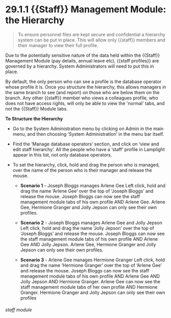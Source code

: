 # 29.1.1    {{Staff}} Management Module: the Hierarchy

> To ensure personnel files are kept secure and confidential a hierarchy system can be put in place. This will allow only {{staff}} members and their manager to view their full profile. 


Due to the potentially sensitive nature of the data held within the {{Staff}} Management Module (pay details, annual leave etc), {{staff profiles}} are governed by a hierarchy. System Administrators will need to put this in place.

By default, the only person who can see a profile is the database operator whose profile it is. Once you structure the hierarchy, this  allows managers in the same branch to see (and report) on those who are below them on the branch. Any other {{staff}} member who views a colleagues profile, who does not have access rights, will only be able to view the 'normal' tabs, and not the {{Staff}} Module tabs.

**To Structure the Hierarchy**

- Go to the System Administration menu by clicking on Admin in the main menu, and then choosing ‘System Administration’ in the menu bar itself. 
- Find the ‘Manage database operators’ section, and click on ‘view and edit staff hierarchy’. All the people who have a ‘staff’ profile in Lamplight appear in this list, not only database operators. 
- To set the hierarchy, click, hold and drag the person who is managed, over the name of the person who is their manager and release the mouse.

   - **Scenario 1** - Joseph Bloggs manages Arlene Gee
   Left click, hold and drag the name ‘Arlene Gee’ over the top of ‘Joseph Bloggs’ and release the mouse. Joseph Bloggs can now see the staff management module tabs of his own profile AND Arlene Gee. Arlene Gee, Hermione Granger and Jolly Jepson can only see their own profiles.
 
   - **Scenario 2** - Joseph Bloggs manages Arlene Gee and Jolly Jepson
   Left click, hold and drag the name ‘Jolly Jepson’ over the top of ‘Joseph Bloggs’ and release the mouse. Joseph Bloggs can now see the staff management module tabs of his own profile AND Arlene Gee AND Jolly Jepson. Arlene Gee, Hermione Granger and Jolly Jepson can only see their own profiles.
 
   - **Scenario 3** - Arlene Gee manages Hermione Granger
   Left click, hold and drag the name ‘Hermione Granger’ over the top of ‘Arlene Gee’ and release the mouse. Joseph Bloggs can now see the staff management module tabs of his own profile AND Arlene Gee AND Jolly Jepson AND Hermione Granger. Arlene Gee can now see the staff management module tabs of her own profile AND Hermione Granger. Hermione Granger and Jolly Jepson can only see their own profiles
 

###### staff module

